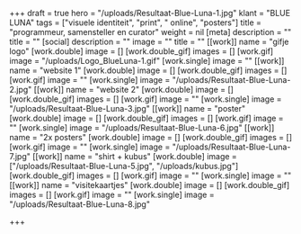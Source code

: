 +++
draft = true
hero = "/uploads/Resultaat-Blue-Luna-1.jpg"
klant = "BLUE LUNA"
tags = ["visuele identiteit", "print", " online", "posters"]
title = "programmeur, samensteller en curator"
weight = nil
[meta]
description = ""
title = ""
[social]
description = ""
image = ""
title = ""
[[work]]
name = "gifje logo"
[work.double]
image = []
[work.double_gif]
images = []
[work.gif]
image = "/uploads/Logo_BlueLuna-1.gif"
[work.single]
image = ""
[[work]]
name = "website 1"
[work.double]
image = []
[work.double_gif]
images = []
[work.gif]
image = ""
[work.single]
image = "/uploads/Resultaat-Blue-Luna-2.jpg"
[[work]]
name = "website 2"
[work.double]
image = []
[work.double_gif]
images = []
[work.gif]
image = ""
[work.single]
image = "/uploads/Resultaat-Blue-Luna-3.jpg"
[[work]]
name = "poster"
[work.double]
image = []
[work.double_gif]
images = []
[work.gif]
image = ""
[work.single]
image = "/uploads/Resultaat-Blue-Luna-6.jpg"
[[work]]
name = "2x posters"
[work.double]
image = []
[work.double_gif]
images = []
[work.gif]
image = ""
[work.single]
image = "/uploads/Resultaat-Blue-Luna-7.jpg"
[[work]]
name = "shirt + kubus"
[work.double]
image = ["/uploads/Resultaat-Blue-Luna-5.jpg", "/uploads/kubus.jpg"]
[work.double_gif]
images = []
[work.gif]
image = ""
[work.single]
image = ""
[[work]]
name = "visitekaartjes"
[work.double]
image = []
[work.double_gif]
images = []
[work.gif]
image = ""
[work.single]
image = "/uploads/Resultaat-Blue-Luna-8.jpg"

+++

